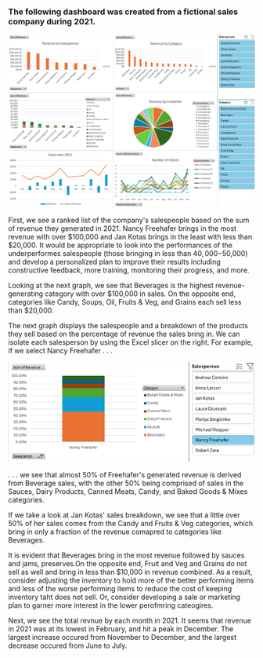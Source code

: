 ### The following dashboard was created from a fictional sales company during 2021.

![](Images/Dashboard1.png)

First, we see a ranked list of the company's salespeople based on the sum of revenue they generated in 2021. Nancy Freehafer brings in the most revenue with over $100,000 and Jan Kotas brings in the least with less than $20,000. It would be appropriate to look into the performances of the underperformes salespeople (those bringing in less than $40,000-$50,000) and develop a personalized plan to improve their results including constructive feedback, more training, monitoring their progress, and more.

Looking at the next graph, we see that Beverages is the highest revenue-generating category with over $100,000 in sales. On the opposite end, categories like Candy, Soups, Oil, Fruits & Veg, and Grains each sell less than $20,000. 

The next graph displays the salespeople and a breakdown of the products they sell based on the percentage of revenue the sales bring in. We can isolate each salesperson by using the Excel slicer on the right. For example, if we select Nancy Freehafer . . . 

![](Images/2-NancyFreehafer.png)

. . . we see that almost 50% of Freehafer's generated revenue is derived from Beverage sales, with the other 50% being comprised of sales in the Sauces, Dairy Products, Canned Meats, Candy, and Baked Goods & Mixes categories. 

If we take a look at Jan Kotas' sales breakdown, we see that a little over 50% of her sales comes from the Candy and Fruits & Veg categories, which bring in only a fraction of the revenue comapred to categories like Beverages. 

 

It is evident that Beverages bring in the most revenue followed by sauces and jams, preserves.On the opposite end, Fruit and Veg and Grains do not sell as well and bring in less than $10,000 in revenue combined. As a result, consider adjusting the inventory to hold more of the better performing items and less of the worse performing items to reduce the cost of keeping inventory taht does not sell. Or, consider developing a sale or marketing plan to garner more interest in the lower perofmring cateogires.

Next, we see the total revnue by each month in 2021. It seems that revenue in 2021 was at its lowest in February, and hit a peak in December. The largest increase occured from November to December, and the largest decrease occured from June to July. 

